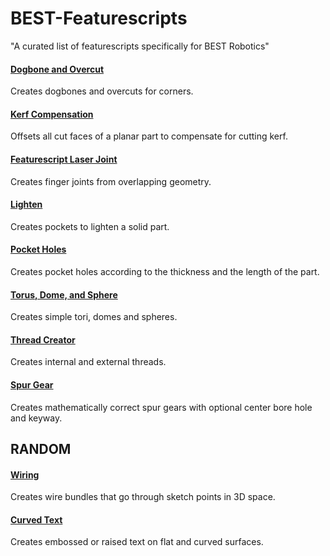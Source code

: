 # BEST-Featurescripts
"A curated list of featurescripts specifically for BEST Robotics"

#### [Dogbone and Overcut](https://cad.onshape.com/documents/51695bc13e3d9fb286023c70)
Creates dogbones and overcuts for corners.

#### [Kerf Compensation](https://cad.onshape.com/documents/57df36a88f63301089e8ac78)
Offsets all cut faces of a planar part to compensate for cutting kerf.

#### [Featurescript Laser Joint](https://cad.onshape.com/documents/578830e4e4b0e65410f9c34e)
Creates finger joints from overlapping geometry.

#### [Lighten](https://cad.onshape.com/documents/573f7d70e4b0fddafb52148c)
Creates pockets to lighten a solid part.

#### [Pocket Holes](https://cad.onshape.com/documents/5789a3c4e4b0e65410faa582)
Creates pocket holes according to the thickness and the length of the part.

#### [Torus, Dome, and Sphere](https://cad.onshape.com/documents/05a8f21030b0b305f4416e1a)
Creates simple tori, domes and spheres.

#### [Thread Creator](https://cad.onshape.com/documents/6b640a407d78066bd5e41c7a)
Creates internal and external threads.

#### [Spur Gear](https://cad.onshape.com/documents/5742c8cde4b06c68b362d748)
Creates mathematically correct spur gears with optional center bore hole and keyway.



## RANDOM

#### [Wiring](https://cad.onshape.com/documents/6dff8f67e2ef0b33193a10d2)
Creates wire bundles that go through sketch points in 3D space.

#### [Curved Text](https://cad.onshape.com/documents/cfec40e2b66bb4ddb2f3414b)
Creates embossed or raised text on flat and curved surfaces.
